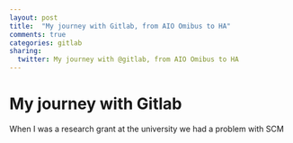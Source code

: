 ```yaml
---
layout: post
title:  "My journey with Gitlab, from AIO Omibus to HA"
comments: true
categories: gitlab
sharing:
  twitter: My journey with @gitlab, from AIO Omibus to HA
---
```


# My journey with Gitlab

When I was a research grant at the university we had a problem with SCM
